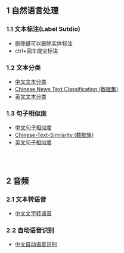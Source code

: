 ## 1 自然语言处理
### 1.1 文本标注(Label Sutdio)
- 删除键可以删除实体标注   
- ctrl+回车提交标注

### 1.2 文本分类
- [中文文本分类](https://www.kaggle.com/code/tiansztianszs/chinese-text-classification)
- [Chinese News Text Classification (数据集)](https://www.kaggle.com/datasets/noxmoon/chinese-official-daily-news-since-2016)
- [英文文本分类](https://www.kaggle.com/code/tiansztianszs/english-text-classification)

### 1.3 句子相似度
- [中文句子相似度](https://www.kaggle.com/code/tiansztianszs/chinese-sentence-similarity)
- [Chinese-Text-Similarity (数据集)](https://github.com/tiansztiansz/Chinese-Text-Similarity)
- [英文句子相似度](https://www.kaggle.com/code/tiansztianszs/english-sentence-similarity)




<br>
<br>


## 2 音频
### 2.1 文本转语音
- [中文文字转语音](https://www.kaggle.com/code/tiansztianszs/chinese-text-to-speech)

### 2.2 自动语音识别
- [中文自动语音识别](https://www.kaggle.com/code/tiansztianszs/chinese-automatic-speech-recognition)



